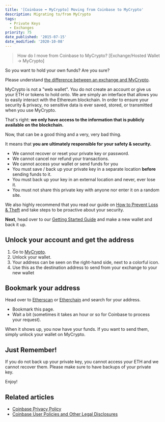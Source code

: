 ```yaml
---
title: '[Coinbase ➡ MyCrypto] Moving from Coinbase to MyCrypto'
description: Migrating to/from MyCrypto
tags:
  - Private Keys
  - Exchanges
priority: 75
date_published: '2015-07-15'
date_modified: '2020-10-08'
---
```


> How do I move from Coinbase to MyCrypto? [Exchange/Hosted Wallet -> MyCrypto]

So you want to hold your own funds? Are you sure?

Please understand [the difference between an exchange and MyCrypto](/general-knowledge/about-mycrypto/whats-the-difference-between-an-exchange-and-mycrypto).

MyCrypto is not a "web wallet". You do not create an account or give us your ETH or tokens to hold onto. We are simply an interface that allows you to easily interact with the Ethereum blockchain. In order to ensure your security & privacy, no sensitive data is ever saved, stored, or transmitted when you use MyCrypto.

That's right: **we only have access to the information that is publicly available on the blockchain.**

Now, that can be a good thing and a very, very bad thing.

It means that **you are ultimately responsible for your safety & security.**

- We cannot recover or reset your private key or password.
- We cannot cancel nor refund your transactions.
- We cannot access your wallet or send funds for you
- You must save / back up your private key in a separate location **before** sending funds to it.
- You must back up your key in an external location and never, ever lose it.
- You must not share this private key with anyone nor enter it on a random site.

We also highly recommend that you read our guide on [How to Prevent Loss & Theft](/staying-safe/protecting-yourself-and-your-funds) and take steps to be proactive about your security.

**Next**, head over to our [Getting Started Guide](/how-to/backup-restore/how-to-save-back-up-your-wallet) and make a new wallet and back it up.

## Unlock your account and get the address

1. Go to [MyCrypto](https://mycrypto.com/).
2. Unlock your wallet.
3. Your address can be seen on the right-hand side, next to a colorful icon.
4. Use this as the destination address to send from your exchange to your new wallet

## Bookmark your address

Head over to [Etherscan](https://etherscan.io/) or [Etherchain](https://www.etherchain.org/) and search for your address.

- Bookmark this page.
- Wait a bit (sometimes it takes an hour or so for Coinbase to process your request).

When it shows up, you now have your funds. If you want to send them, simply unlock your wallet on MyCrypto.

## Just Remember!

If you do not back up your private key, you cannot access your ETH and we cannot recover them. Please make sure to have backups of your private key.

Enjoy!

## Related articles

- [Coinbase Privacy Policy](https://www.coinbase.com/legal/privacy)
- [Coinbase User Policies and Other Legal Disclosures](https://www.coinbase.com/legal/user_agreement)

